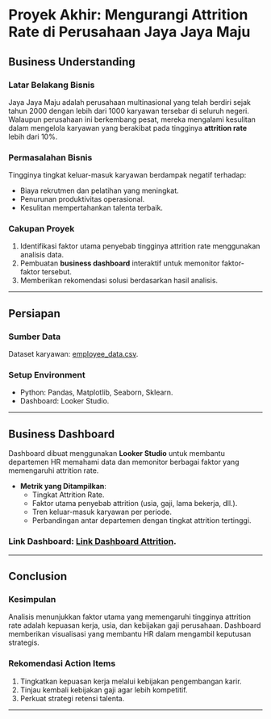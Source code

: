 # **Proyek Akhir: Mengurangi Attrition Rate di Perusahaan Jaya Jaya Maju**

## **Business Understanding**
### **Latar Belakang Bisnis**
Jaya Jaya Maju adalah perusahaan multinasional yang telah berdiri sejak tahun 2000 dengan lebih dari 1000 karyawan tersebar di seluruh negeri. Walaupun perusahaan ini berkembang pesat, mereka mengalami kesulitan dalam mengelola karyawan yang berakibat pada tingginya **attrition rate** lebih dari 10%.

### **Permasalahan Bisnis**
Tingginya tingkat keluar-masuk karyawan berdampak negatif terhadap:
- Biaya rekrutmen dan pelatihan yang meningkat.
- Penurunan produktivitas operasional.
- Kesulitan mempertahankan talenta terbaik.

### **Cakupan Proyek**
1. Identifikasi faktor utama penyebab tingginya attrition rate menggunakan analisis data.
2. Pembuatan **business dashboard** interaktif untuk memonitor faktor-faktor tersebut.
3. Memberikan rekomendasi solusi berdasarkan hasil analisis.

---

## **Persiapan**
### **Sumber Data**
Dataset karyawan: [employee_data.csv](https://raw.githubusercontent.com/dicodingacademy/dicoding_dataset/refs/heads/main/employee/employee_data.csv).

### **Setup Environment**
- Python: Pandas, Matplotlib, Seaborn, Sklearn.
- Dashboard: Looker Studio.

---

## **Business Dashboard**
Dashboard dibuat menggunakan **Looker Studio** untuk membantu departemen HR memahami data dan memonitor berbagai faktor yang memengaruhi attrition rate.  
- **Metrik yang Ditampilkan**:
  - Tingkat Attrition Rate.
  - Faktor utama penyebab attrition (usia, gaji, lama bekerja, dll.).
  - Tren keluar-masuk karyawan per periode.
  - Perbandingan antar departemen dengan tingkat attrition tertinggi.  

### **Link Dashboard**: [Link Dashboard Attrition](#).

---

## **Conclusion**
### **Kesimpulan**
Analisis menunjukkan faktor utama yang memengaruhi tingginya attrition rate adalah kepuasan kerja, usia, dan kebijakan gaji perusahaan. Dashboard memberikan visualisasi yang membantu HR dalam mengambil keputusan strategis.

### **Rekomendasi Action Items**
1. Tingkatkan kepuasan kerja melalui kebijakan pengembangan karir.
2. Tinjau kembali kebijakan gaji agar lebih kompetitif.
3. Perkuat strategi retensi talenta.

---
